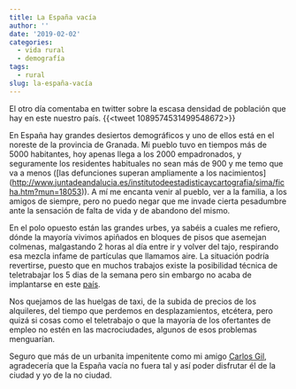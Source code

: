 ```yaml
---
title: La España vacía
author: ''
date: '2019-02-02'
categories:
  - vida rural
  - demografía
tags:
  - rural
slug: la-españa-vacía
---
```



El otro día comentaba en twitter sobre la escasa densidad de población que hay en este nuestro país.
{{<tweet 1089574531499548672>}}

En España hay grandes desiertos demográficos y uno de ellos está en el noreste de la provincia de Granada. Mi pueblo tuvo en tiempos más de 5000 habitantes, hoy apenas llega a los 2000 empadronados, y seguramente los residentes habituales no sean más de 900 y me temo que va a menos ([las defunciones superan ampliamente a los nacimientos] (http://www.juntadeandalucia.es/institutodeestadisticaycartografia/sima/ficha.htm?mun=18053)). A mí me encanta venir al pueblo, ver a la familia, a los amigos de siempre, pero no puedo negar que me invade cierta pesadumbre ante la sensación de falta de vida y de abandono del mismo.

En el polo opuesto están las grandes urbes, ya sabéis a cuales me refiero, dónde la mayoría vivimos apiñados en bloques de pisos que asemejan colmenas, malgastando 2 horas al día entre ir y volver del tajo, respirando esa mezcla infame de partículas que llamamos aire. La situación podría revertirse, puesto que en muchos trabajos existe la posibilidad técnica de teletrabajar los 5 dias de la semana pero sin embargo no acaba de implantarse en este [país](https://www.eldiario.es/economia/teletrabajo-opcion-despegar-empresas-espanolas_0_811919417.html). 

Nos quejamos de las huelgas de taxi, de la subida de precios de los alquileres, del tiempo que perdemos en desplazamientos, etcétera, pero quizá si cosas como el teletrabajo o que la mayoría de los ofertantes de empleo no estén en las macrociudades, algunos de esos problemas menguarían.

Seguro que más de un urbanita impenitente como mi amigo [Carlos Gil](https://www.datanalytics.com/), agradecería que la España vacía no fuera tal y así poder disfrutar él de la ciudad y yo de la no ciudad. 

